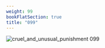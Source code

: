 ```yaml
---
weight: 99
bookFlatSection: true
title: "099"
---
```


![cruel_and_unusual_punishment 099 ](../../jpg/cup_099.jpg)



